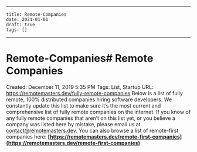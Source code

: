 
---
    title: Remote-Companies
    date: 2021-01-01    
    draft: true
    tags: []
---
# Remote-Companies# Remote Companies
Created: December 11, 2019 5:35 PM
Tags: List, Startup
URL: https://remotemasters.dev/fully-remote-companies
Below is a list of fully remote, 100% distributed companies hiring software developers.
We constantly update this list to make sure it’s the most current and comprehensive list of fully remote companies on the internet.
If you know of any fully remote companies that aren’t on this list yet, or you believe a company was listed here by mistake, please email us at contact@remotemasters.dev.
You can also browse a list of remote-first companies here: **[https://remotemasters.dev/remote-first-companies](https://remotemasters.dev/remote-first-companies)**
